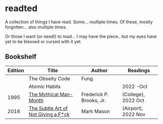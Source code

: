 # readted

A collection of things I have read. Some... multiple times. Of these, mostly forgotten... also multiple times.

Or those I want (or need!) to read... I may have the piece.. but my eyes have yet to be blessed or cursed with it yet.

## Bookshelf

| Edition | Title | Author | Readings |
| ------- | ----- | ------ | -------- |
| | The Obseity Code | Fung | |
| | Atomic Habits | | 2022 -Oct |
| 1995 | [The Mythical Man-Month](books/9780201835953.md) | Frederick P. Brooks, Jr. | (College), 2022 Oct |
| 2016 | [The Subtle Art of Not Giving a F*ck](books/9780062457714.md) | Mark Mason | (Airport), 2022 Nov |
